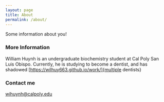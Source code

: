 ```yaml
---
layout: page
title: About
permalink: /about/
---
```


Some information about you!

### More Information
William Huynh is an undergraduate biochemistry student at Cal Poly San Luis Obispo.
Currently, he is studying to become a dentist, and has shadowed [https://wilhuy663.github.io/work/]{multiple dentists}

### Contact me

[wihuynh@calpoly.edu](mailto:wihuynha@calpoly.edu)
